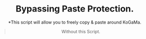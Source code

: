 <div align="center"> 

# Bypassing Paste Protection.

*This script will allow you to freely copy & paste around KoGaMa.

> Without this Script.
>


</div>
